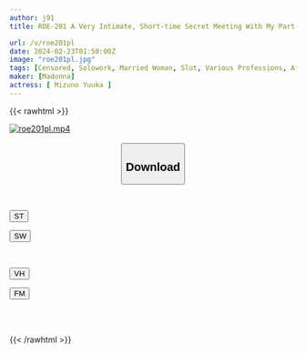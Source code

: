 ```yaml
---
author: j91
title: ROE-201 A Very Intimate, Short-time Secret Meeting With My Part-time Wife, Yuka, Who Has Great Sexual Compatibility.I Ejaculate So Quickly That I Don't Have Time To Wilt My Dick Every Time... Yuka Mizuno

url: /v/roe201pl
date: 2024-02-23T01:50:00Z
image: "roe201pl.jpg"
tags: [Censored, Solowork, Married Woman, Slut, Various Professions, Affair, Mature Woman	]
maker: [Madonna]
actress: [ Mizuno Yuuka ]
---
```



{{< rawhtml >}}

<div class="video" data-videoid="bK4oWAQLVviP37a">
    <a href="javascript:;">
        <img src="/v/roe201pl/roe201pl.jpg" width="WIDTH" height="HEIGHT" alt="roe201pl.mp4" loading="lazy">
    </a>
</div>

<script type="text/javascript" src="https://j91.asia/asset/on-demand-st.js"></script>

<br>
  <link rel="stylesheet" href="https://j91.asia/asset/bs5.css">
  
  <center>
  <button class="btn btn-primary" type="button" data-bs-toggle="collapse" data-bs-target=".multi-collapse" aria-expanded="false" aria-controls="multiCollapseExample1 multiCollapseExample2"><h2>Download</h2></button></center>
</p>
<div class="row">
  <div class="col">
    <div class="collapse multi-collapse" id="multiCollapseExample1">
      <div class="card card-body">
	      	      <br>
<div class="buttons">  
<p><a href="https://streamtape.to/v/bK4oWAQLVviP37a" target="_blank"><button class="btn-hover color-3"><i class="fa fa-download"></i> ST</button></a></p>
<p><a href="https://cdnwish.com/mdg40p5wcbph" target="_blank"><button class="btn-hover color-2"><i class="fa fa-download"></i> SW</button></a></p></div>
    </div>
  </div>
</div>
  <div class="col">
    <div class="collapse multi-collapse" id="multiCollapseExample2">
      <div class="card card-body">
	      <br>
<div class="buttons">
<p><a href="javascript:;"><button class="btn-hover color-9"><i class="fa fa-download"></i> VH</button></a></p>
<p><a href="javascript:;"><button class="btn-hover color-8"><i class="fa fa-download"></i> FM</button></a></p></div>
<br><br>
      </div>
    </div>
  </div>
</div>

{{< /rawhtml >}}